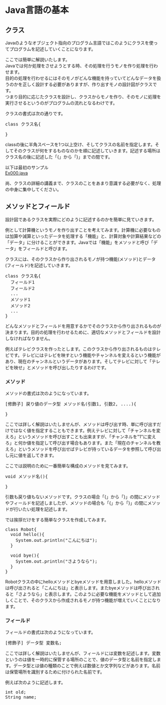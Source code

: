 # Java言語の基本
## クラス
Javaのようなオブジェクト指向のプログラム言語ではこのようにクラスを使ってプログラムを記述していくことになります。

ここでは簡単に解説いたします。  
Javaでは何か処理をさせようとする時、その処理を行うモノを作り処理を行わせます。  
目的の処理を行わせるにはそのモノがどんな機能を持っていてどんなデータを扱うのかを正しく設計する必要がありますが、作り出すモノの設計図がクラスです。  
つまり目的に応じたクラスを設計し、クラスからモノを作り、そのモノに処理を実行させるというのがプログラムの流れとなるわけです。  

クラスの書式は次の通りです。
<pre>
class クラス名{

}
</pre>

classの後に半角スペースを1つ以上空け、そしてクラスの名前を指定します。そしてそのクラスが何をするものなのかを順に記述していきます。記述する場所はクラス名の後に記述した「{」から「}」までの間です。

以下は最初のサンプル  
[Ex000.java](/src/main/java/jp/co/thumb_biz/java/samples/Ex000.java)

尚、クラスの詳細の講義まで、クラスのことをあまり意識する必要がなく、処理の中身に集中してください。

## メソッドとフィールド
設計図であるクラスを実際にどのように記述するのかを簡単に見ていきます。

例として計算機というモノを作り出すことを考えてみます。計算機に必要なものは加算や減算といったデータを処理する「機能」と、計算対象や計算結果などの「データ」に分けることができます。Javaでは「機能」をメソッドと呼び「データ」をフィールドと呼びます。

クラスには、そのクラスから作り出されるモノが持つ機能(メソッド)とデータ(フィールド)を記述していきます。
<pre>
class クラス名{
  フィールド1
  フィールド2
  ...
  メソッド1
  メソッド2
  ...
}
</pre>

どんなメソッドとフィールドを用意するかでそのクラスから作り出されるものが決まります。目的の処理を行わせるために、適切なメソッドとフィールドを設計しなければなりません。

例えばテレビクラスを作ったとします。このクラスから作り出されるものはテレビです。テレビにはテレビを映すという機能やチャンネルを変えるという機能があり、現在のチャンネルというデータがあります。そしてテレビに対して「テレビを映せ」とメソッドを呼び出したりするわけです。


### メソッド

メソッドの書式は次のようになっています。
<pre>
[修飾子] 戻り値のデータ型 メソッド名(引数1, 引数2, ....){

}
</pre>

ここでは詳しく解説はいたしませんが、メソッドは呼び出す時、単に呼び出すだけではなく値を指定することもできます。例えテレビに対して「チャンネルを変えろ」というメソッドを呼び出すことも出来ますが、「チャンネルを"1"に変えろ」と何か値を指定して呼び出す場合もあります。また「現在のチャンネルを教えろ」というメソッドを呼び出せばテレビが持っているデータを参照して呼び出し元に値を返してきます。

ここでは説明のために一番簡単な構成のメソッドを見てみます。
<pre>
void メソッド名(){

}
</pre>
引数も戻り値もないメソッドです。クラスの場合「{」から「}」の間にメソッドやフィールドを記述しましたが、メソッドの場合も「{」から「}」の間にメソッドが行いたい処理を記述します。

では挨拶だけをする簡単なクラスを作成してみます。
<pre>
class Robot{
  void hello(){
    System.out.println("こんにちは");
  }

  void bye(){
    System.out.println("さようなら");
  }
}
</pre>

Robotクラスの中にhelloメソッドとbyeメソッドを用意しました。helloメソッドは呼び出されると「こんにちは」と表示します。またbyeメソッドは呼び出されると「さようなら」と表示します。このように必要な機能をメソッドとして追加しくことで、そのクラスから作成されるモノが持つ機能が増えていくことになります。

### フィールド

フィールドの書式は次のようになっています。
<pre>
[修飾子] データ型 変数名;
</pre>

ここでは詳しく解説はいたしませんが、フィールドには変数を記述します。変数というのは値を一時的に保管する場所のことで、値のデータ型と名前を指定します。データ型とは値の種類のことで例えば数値とか文字列などがあります。名前は保管場所を識別するために付けられた名前です。

例えば次のように記述します。
<pre>
int old;
String name;
</pre>

